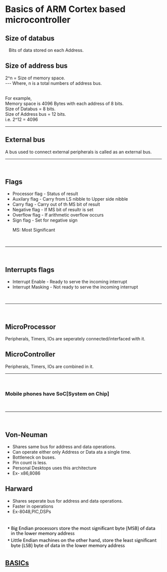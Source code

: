 # Basics of ARM Cortex based microcontroller

<h2>Size of databus</h2>
&nbsp;&nbsp; Bits of data stored on each Address. <br>
<h2>Size of address bus</h2>
2^n = Size of memory space. <br>
--- Where, n is a total numbers of address bus.<br><br>

For example, <br>
Memory space is 4096 Bytes with each address of 8 bits. <br>
Size of Databus     = 8  bits.<br>
Size of Address bus = 12 bits.<br>
i.e. 2^12 = 4096<br>

----------------------------------------------------------------------------------------

<h2>External bus</h2>
A bus used to connect external peripherals is called as an external bus. <br>

----------------------------------------------------------------------------------------
<br>

<h2>Flags</h2>
<ul>
<li>Processor flag - Status of result</li>
<li>Auxilary  flag - Carry from LS nibble to Upper side nibble</li>
<li>Carry     flag - Carry out of th MS bit of result</li>
<li>Negative  flag - If MS bit of resultr is set</li>
<li>Overflow  flag - If arithmetic overflow occurs</li>
<li>Sign      flag - Set for negative sign</li>

MS: Most Significant<br>
</ul>

<br>

----------------------------------------------------------------------------------------
<br>

<h2>Interrupts flags</h2>
<ul>
    <li>Interrupt Enable  - Ready to serve the incoming interrupt</li>
    <li>Interrupt Masking - Not ready to serve the incoming interrupt</li>
</ul>


<br>

----------------------------------------------------------------------------------------
<br>

<h2>MicroProcessor</h2>
Peripherals, Timers, IOs are seperately connected/interfaced with it.

<h2>MicroController</h2>
Peripherals, Timers, IOs are combined in it.

<br>

----------------------------------------------------------------------------------------
<br>

<h3>Mobile phones have SoC[System on Chip]</h3>

<br>

----------------------------------------------------------------------------------------
<br>

<h2>Von-Neuman </h2>
<ul>
<li>Shares same bus for address and data operations.</li>
<li>Can operate either only Address or Data ata a single time.</li>
<li>Bottleneck on buses.</li>
<li>Pin count is less.</li>
<li>Personal Desktops uses this architecture</li>
<li>Ex- x86,8086</li>
</ul>

<h2>Harward </h2>
<ul>
<li>Shares seperate bus for address and data operations.</li>
<li>Faster in operations</li>
<li>Ex-8048,PIC,DSPs</li>
</ul>

<br>

<img src="./Endians_defs.png">
<br>

<a href="./PG-DIOT - MC - BASICS.pdf">BASICs</a>
----------------------------------------------------------------------------------------
<br>

